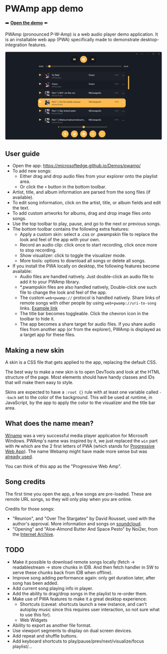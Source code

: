 # PWAmp app demo

➡️ **[Open the demo](https://microsoftedge.github.io/Demos/pwamp/)** ⬅️

PWAmp (pronounced P-W-Amp) is a web audio player demo application. It is an installable web app (PWA) specifically made to demonstrate desktop-integration features.

![Screenshot of the pwamp app](screenshot-playlist.png)

## User guide

* Open the app: https://microsoftedge.github.io/Demos/pwamp/
* To add new songs:
  * Either drag and drop audio files from your explorer onto the playlist area.
  * Or click the `+` button in the bottom toolbar.
* Artist, title, and album information are parsed from the song files (if available).
* To edit song information, click on the artist, title, or album fields and edit the text.
* To add custom artworks for albums, drag and drop image files onto songs.
* Use the top toolbar to play, pause, and go to the next or previous songs.
* The bottom toolbar contains the following extra features:
  * Apply a custom skin: select a .css or .pwampskin file to replace the look and feel of the app with your own.
  * Record an audio clip: click once to start recording, click once more to stop recording.
  * Show visualizer: click to toggle the visualizer mode.
  * More tools: options to download all songs or delete all songs.
* If you install the PWA locally on desktop, the following features become available:
  * Audio files are handled natively. Just double-click an audio file to add it to your PWAmp library.
  * *.pwampskin files are also handled natively, Double-click one such file to change the look and feel of the app.
  * The custom `web+pwamp://` protocol is handled natively. Share links of remote songs with other people by using `web+pwamp://uri-to-song` links.
    [Example link](web+amp://ia803003.us.archive.org/17/items/78_by-the-light-of-the-silvery-moon_fats-waller-and-his-rhythm-fats-waller-the-dee_gbia0153541a/BY%20THE%20LIGHT%20OF%20THE%20SILVERY%20-%20%22Fats%22%20Waller%20and%20his%20Rhythm.mp3)
  * The title bar becomes toggleable. Click the chevron icon in the toolbar to hide it.
  * The app becomes a share target for audio files. If you share audio files from another app (or from the explorer), PWAmp is displayed as a target app for these files.

## Making a new skin

A skin is a CSS file that gets applied to the app, replacing the default CSS.

The best way to make a new skin is to open DevTools and look at the HTML structure of the page. Most elements should have handy classes and IDs that will make them easy to style.

Skins are expected to have a `:root {}` rule with at least one variable called `--back` set to the color of the background. This will be used at runtime, in JavaScript, by the app to apply the color to the visualizer and the title bar area.

## What does the name mean?

[Winamp](https://en.wikipedia.org/wiki/Winamp) was a very successful media player application for Microsoft Windows. PWAmp's name was inspired by it, we just replaced the `win` part with `PW` which are the 2 first letters of PWA (which stands for [Progressive Web App](https://learn.microsoft.com/microsoft-edge/progressive-web-apps-chromium/)). The name Webamp might have made more sense but was [already used](https://webamp.org/).

You can think of this app as the "Progressive Web Amp".

## Song credits

The first time you open the app, a few songs are pre-loaded. These are remote URL songs, so they will only play when you are online.

Credits for those songs:

* "Reunion", and "Over The Stargates" by David Rousset, used with the author's approval. More information and songs on [soundcloud](https://soundcloud.com/david-rousset).
* "Opening" and "Aloe-Almond Butter And Space Pesto" by Noi2er, from the [Internet Archive](https://archive.org/details/DWK382).

## TODO

* Make it possible to download remote songs locally (fetch -> readablestream -> store chunks in IDB. And then fetch handler in SW to serve these chunks back from IDB when offline).
* Improve song adding performance again: only get duration later, after song has been added.
* Add current song playing info in player.
* Add the ability to drag/drop songs in the playlist to re-order them.
* Make use of PWA features to make it a great desktop experience:
  * Shortcuts (caveat: shortcuts launch a new instance, and can't autoplay music since this requires user interaction, so not sure what to use this for).
  * Web Widgets
* Ability to export as another file format.
* Use viewport segments to display on dual screen devices.
* Add repeat and shuffle buttons.
* Add keyboard shortcuts to play/pause/prev/next/visualize/focus playlist/...
